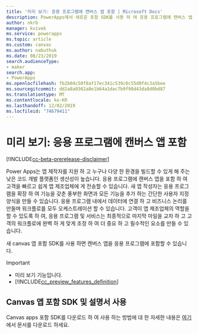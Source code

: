 ```yaml
---
title: '미리 보기: 응용 프로그램에 캔버스 앱 포함 | Microsoft Docs'
description: PowerApps에서 새로운 포함 SDK를 사용 하 여 응용 프로그램에 캔버스 앱 포함
author: nkrb
manager: kvivek
ms.service: powerapps
ms.topic: article
ms.custom: canvas
ms.author: nabuthuk
ms.date: 08/23/2019
search.audienceType:
- maker
search.app:
- PowerApps
ms.openlocfilehash: fb2b04c50f8af17ec341c539c6c55d0f4c3a5bee
ms.sourcegitcommit: dd2a8a0362a8e1b64a1dac7b9f98d43da8d0bd87
ms.translationtype: MT
ms.contentlocale: ko-KR
ms.lasthandoff: 12/02/2019
ms.locfileid: "74679411"
---
```

# <a name="preview-embed-canvas-apps-in-your-applications"></a>미리 보기: 응용 프로그램에 캔버스 앱 포함

[!INCLUDE[cc-beta-prerelease-disclaimer](../../includes/cc-beta-prerelease-disclaimer.md)]

Power Apps는 앱 제작자를 지원 하 고 누구나 다양 한 환경을 빌드할 수 있게 해 주는 낮은 코드 개발 플랫폼인 생산성이 높습니다. 응용 프로그램에 캔버스 앱을 포함 하 여 고객을 빠르고 쉽게 앱 제조업체에 게 전송할 수 있습니다. 새 앱 작성자는 응용 프로그램을 확장 하 여 기능을 갖춘 풍부한 화면과 모든 기능을 추가 하는 간단한 사용자 지정 양식을 만들 수 있습니다. 응용 프로그램 내에서 데이터에 연결 하 고 비즈니스 논리를 만들며 워크플로를 모두 오케스트레이션 할 수 있습니다. 고객이 앱 제조업체의 역할을 할 수 있도록 하 여, 응용 프로그램 및 서비스는 최종적으로 마지막 마일을 교차 하 고 고객의 워크플로에 완벽 하 게 맞게 조정 하 여 더 중요 하 고 필수적인 요소를 만들 수 있습니다.

새 canvas 앱 포함 SDK를 사용 하면 캔버스 앱을 응용 프로그램에 포함할 수 있습니다. 

> [!IMPORTANT]
> - 미리 보기 기능입니다.
> - [!INCLUDE[cc_preview_features_definition](../../includes/cc-preview-features-definition.md)] 

## <a name="using-the-canvas-apps-embedding-sdk-and-documentation"></a>Canvas 앱 포함 SDK 및 설명서 사용

Canvas apps 포함 SDK를 다운로드 하 여 사용 하는 방법에 대 한 자세한 내용은 [여기](https://download.microsoft.com/download/e/6/0/e605470b-c6f4-461c-92e7-936091bf7e3c/CanvasApps-Embedding-SDK-PublicPreview.pdf)에서 문서를 다운로드 하세요.



